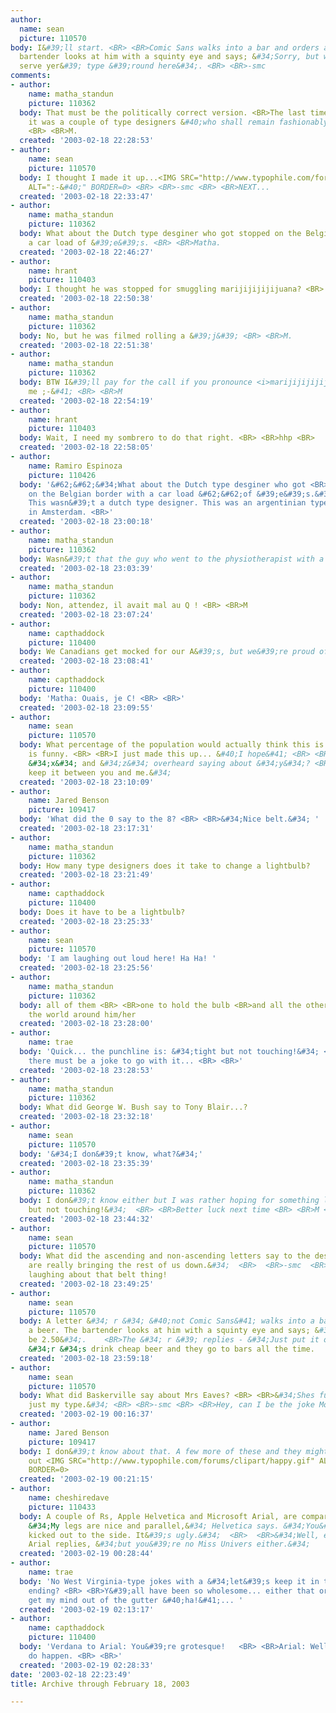 ```yaml
---
author:
  name: sean
  picture: 110570
body: I&#39;ll start. <BR> <BR>Comic Sans walks into a bar and orders a beer. The
  bartender looks at him with a squinty eye and says; &#34;Sorry, but we don&#39;t
  serve yer&#39; type &#39;round here&#34;. <BR> <BR>-smc
comments:
- author:
    name: matha_standun
    picture: 110362
  body: That must be the politically correct version. <BR>The last time I heard it,
    it was a couple of type designers &#40;who shall remain fashionably anonymous&#41;.
    <BR> <BR>M.
  created: '2003-02-18 22:28:53'
- author:
    name: sean
    picture: 110570
  body: I thought I made it up...<IMG SRC="http://www.typophile.com/forums/clipart/sad.gif"
    ALT=":-&#40;" BORDER=0> <BR> <BR>-smc <BR> <BR>NEXT...
  created: '2003-02-18 22:33:47'
- author:
    name: matha_standun
    picture: 110362
  body: What about the Dutch type desginer who got stopped on the Belgian border with
    a car load of &#39;e&#39;s. <BR> <BR>Matha.
  created: '2003-02-18 22:46:27'
- author:
    name: hrant
    picture: 110403
  body: I thought he was stopped for smuggling marijijijijijuana? <BR> <BR>hhp <BR>
  created: '2003-02-18 22:50:38'
- author:
    name: matha_standun
    picture: 110362
  body: No, but he was filmed rolling a &#39;j&#39; <BR> <BR>M.
  created: '2003-02-18 22:51:38'
- author:
    name: matha_standun
    picture: 110362
  body: BTW I&#39;ll pay for the call if you pronounce <i>marijijijijijuana</i> for
    me ;-&#41; <BR> <BR>M
  created: '2003-02-18 22:54:19'
- author:
    name: hrant
    picture: 110403
  body: Wait, I need my sombrero to do that right. <BR> <BR>hhp <BR>
  created: '2003-02-18 22:58:05'
- author:
    name: Ramiro Espinoza
    picture: 110426
  body: '&#62;&#62;&#34;What about the Dutch type desginer who got <BR>&#62;&#62;stopped
    on the Belgian border with a car load &#62;&#62;of &#39;e&#39;s.&#34; <BR> <BR>Ha-ha!
    This wasn&#39;t a dutch type designer. This was an argentinian type designer living
    in Amsterdam. <BR>'
  created: '2003-02-18 23:00:18'
- author:
    name: matha_standun
    picture: 110362
  body: Wasn&#39;t that the guy who went to the physiotherapist with a torn ligature?
  created: '2003-02-18 23:03:39'
- author:
    name: matha_standun
    picture: 110362
  body: Non, attendez, il avait mal au Q ! <BR> <BR>M
  created: '2003-02-18 23:07:24'
- author:
    name: capthaddock
    picture: 110400
  body: We Canadians get mocked for our A&#39;s, but we&#39;re proud of M. <BR> <BR>
  created: '2003-02-18 23:08:41'
- author:
    name: capthaddock
    picture: 110400
  body: 'Matha: Ouais, je C! <BR> <BR>'
  created: '2003-02-18 23:09:55'
- author:
    name: sean
    picture: 110570
  body: What percentage of the population would actually think this is funny? This
    is funny. <BR> <BR>I just made this up... &#40;I hope&#41; <BR> <BR>What were
    &#34;x&#34; and &#34;z&#34; overheard saying about &#34;y&#34;? <BR>&#34;Lets
    keep it between you and me.&#34;
  created: '2003-02-18 23:10:09'
- author:
    name: Jared Benson
    picture: 109417
  body: 'What did the 0 say to the 8? <BR> <BR>&#34;Nice belt.&#34; '
  created: '2003-02-18 23:17:31'
- author:
    name: matha_standun
    picture: 110362
  body: How many type designers does it take to change a lightbulb?
  created: '2003-02-18 23:21:49'
- author:
    name: capthaddock
    picture: 110400
  body: Does it have to be a lightbulb?
  created: '2003-02-18 23:25:33'
- author:
    name: sean
    picture: 110570
  body: 'I am laughing out loud here! Ha Ha! '
  created: '2003-02-18 23:25:56'
- author:
    name: matha_standun
    picture: 110362
  body: all of them <BR> <BR>one to hold the bulb <BR>and all the others to revolve
    the world around him/her
  created: '2003-02-18 23:28:00'
- author:
    name: trae
  body: 'Quick... the punchline is: &#34;tight but not touching!&#34; <BR> <BR>Surely
    there must be a joke to go with it... <BR> <BR>'
  created: '2003-02-18 23:28:53'
- author:
    name: matha_standun
    picture: 110362
  body: What did George W. Bush say to Tony Blair...?
  created: '2003-02-18 23:32:18'
- author:
    name: sean
    picture: 110570
  body: '&#34;I don&#39;t know, what?&#34;'
  created: '2003-02-18 23:35:39'
- author:
    name: matha_standun
    picture: 110362
  body: I don&#39;t know either but I was rather hoping for something like &#34;tight
    but not touching!&#34;  <BR> <BR>Better luck next time <BR> <BR>M <BR> <BR>
  created: '2003-02-18 23:44:32'
- author:
    name: sean
    picture: 110570
  body: What did the ascending and non-ascending letters say to the descenders?  <BR>  <BR>&#34;You
    are really bringing the rest of us down.&#34;  <BR>  <BR>-smc  <BR>I&#39;m still
    laughing about that belt thing!
  created: '2003-02-18 23:49:25'
- author:
    name: sean
    picture: 110570
  body: A letter &#34; r &#34; &#40;not Comic Sans&#41; walks into a bar and orders
    a beer. The bartender looks at him with a squinty eye and says; &#34;That&#39;ll
    be 2.50&#34;.    <BR>The &#34; r &#39; replies - &#34;Just put it on my bill.&#34;    <BR>    <BR>-smc   <BR>   <BR>PS.
    &#34;r &#34;s drink cheap beer and they go to bars all the time.
  created: '2003-02-18 23:59:18'
- author:
    name: sean
    picture: 110570
  body: What did Baskerville say about Mrs Eaves? <BR> <BR>&#34;Shes funky and shes
    just my type.&#34; <BR> <BR>-smc <BR> <BR>Hey, can I be the joke Moderator?
  created: '2003-02-19 00:16:37'
- author:
    name: Jared Benson
    picture: 109417
  body: I don&#39;t know about that. A few more of these and they might throw you
    out <IMG SRC="http://www.typophile.com/forums/clipart/happy.gif" ALT=":-&#41;"
    BORDER=0>
  created: '2003-02-19 00:21:15'
- author:
    name: cheshiredave
    picture: 110433
  body: A couple of Rs, Apple Helvetica and Microsoft Arial, are comparing their features.
    &#34;My legs are nice and parallel,&#34; Helvetica says. &#34;You&#39;ve got one
    kicked out to the side. It&#39;s ugly.&#34;  <BR>  <BR>&#34;Well, excuse me,&#34;
    Arial replies, &#34;but you&#39;re no Miss Univers either.&#34;
  created: '2003-02-19 00:28:44'
- author:
    name: trae
  body: 'No West Virginia-type jokes with a &#34;let&#39;s keep it in the family&#34;
    ending? <BR> <BR>Y&#39;all have been so wholesome... either that or I ought to
    get my mind out of the gutter &#40;ha!&#41;... '
  created: '2003-02-19 02:13:17'
- author:
    name: capthaddock
    picture: 110400
  body: 'Verdana to Arial: You&#39;re grotesque!   <BR> <BR>Arial: Well, akzidentz
    do happen. <BR> <BR>'
  created: '2003-02-19 02:28:33'
date: '2003-02-18 22:23:49'
title: Archive through February 18, 2003

---
```

